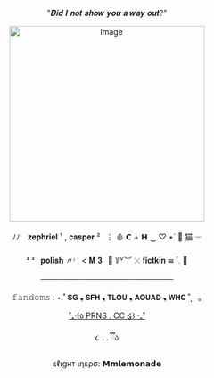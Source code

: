 <p align="center">
"𝑫𝒊𝒅 𝑰 𝒏𝒐𝒕 𝒔𝒉𝒐𝒘 𝒚𝒐𝒖 𝒂 𝒘𝒂𝒚 𝒐𝒖𝒕?"

<p align="center">
  <a href="https://i.postimg.cc/fbMCdPrW/Untitled1057-20250820171622-2.webp">
    <img src="https://i.postimg.cc/fbMCdPrW/Untitled1057-20250820171622-2.webp" width="350" alt="Image">
  </a>
</p>

</p>

<p align="center">
ﾉﾉ⠀ 𝐳𝐞𝐩𝐡𝐫𝐢𝐞𝐥 ¹  ,  𝐜𝐚𝐬𝐩𝐞𝐫 ²⠀⋮ 🩸 𝗖 + 𝗛 ‿ ♡ ⋆˙ 💉 猫 𓌔
<p align="center">
ᶻ ᶻ⠀𝐩𝐨𝐥𝐢𝐬𝐡 〃ᵎ 𓈒 < 𝐌 𝟑⠀🌹 ꒦꒷︶ 𓏴 𝐟𝐢𝐜𝐭𝐤𝐢𝐧 ☰ ۠ 𓈒 🔪
<p align="center">
 ────────────────────────

<p align="center">
𝚏𝚊𝚗𝚍𝚘𝚖𝚜 : ⋆.˚ 𝗦𝗚 ❟ 𝗦𝗙𝗛 ❟ 𝗧𝗟𝗢𝗨 ❟ 𝗔𝗢𝗨𝗔𝗗 ❟ 𝗪𝗛𝗖 ˚̣̣̣　｡
<p align="center">
<a href="https://prns.cc/mvzqs">˚₊‧꒰ა PRNS . CC ໒꒱ ‧₊˚</a>


<p align="center">
૮ ․ ․ ྀིა
<p align="center">
ѕℓιgнт ιηѕρσ: 𝗠𝗺𝗹𝗲𝗺𝗼𝗻𝗮𝗱𝗲
